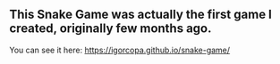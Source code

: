 ## This Snake Game was actually the first game I created, originally few months ago.

You can see it here: https://igorcopa.github.io/snake-game/
